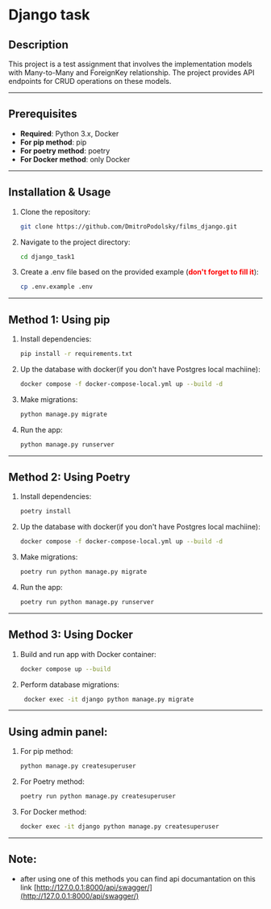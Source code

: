 # Django task

## Description

This project is a test assignment that involves the implementation  models with Many-to-Many and ForeignKey relationship. The project provides API endpoints for CRUD operations on these models.
___

## Prerequisites

- **Required**: Python 3.x, Docker
- **For pip method**: pip
- **For poetry method**: poetry
- **For Docker method**: only Docker
___
## Installation & Usage

1. Clone the repository:
   ```bash
   git clone https://github.com/DmitroPodolsky/films_django.git
   ```

2. Navigate to the project directory:
   ```bash
   cd django_task1
   ```

3. Create a .env file based on the provided example (<font color='red'>**don't forget to fill it**</font>):
   ```bash
   cp .env.example .env
   ```

___

## Method 1: Using pip

1. Install dependencies:
    ```bash
    pip install -r requirements.txt
    ```

2. Up the database with docker(if you don't have Postgres local machiine):
   ```bash
   docker compose -f docker-compose-local.yml up --build -d
   ```

3. Make migrations:
    ```bash
    python manage.py migrate
    ```

4.  Run the app:
    ```bash
    python manage.py runserver
    ```

___

## Method 2: Using Poetry

1. Install dependencies:
    ```bash
    poetry install

2. Up the database with docker(if you don't have Postgres local machiine):
   ```bash
   docker compose -f docker-compose-local.yml up --build -d
   ```

3. Make migrations:
    ```bash
    poetry run python manage.py migrate
    ```

4.  Run the app:
    ```bash
    poetry run python manage.py runserver
    ```

___

## Method 3: Using Docker

1. Build and run app with Docker container:
   ```bash
   docker compose up --build
   ```

2. Perform database migrations:
   ```bash
    docker exec -it django python manage.py migrate
    ```



___
## Using admin panel:

1. For pip method:
   ```bash
   python manage.py createsuperuser
   ```

2. For Poetry method:
   ```bash
   poetry run python manage.py createsuperuser
   ```

3. For Docker method:
   ```bash
   docker exec -it django python manage.py createsuperuser
   ```

___
## Note:

- after using one of this methods you can find api documantation on this link [http://127.0.0.1:8000/api/swagger/](http://127.0.0.1:8000/api/swagger/)
